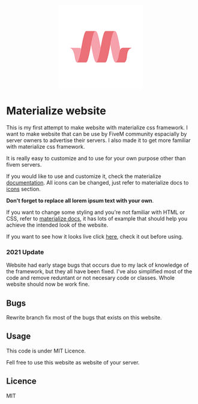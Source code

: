 <div align="center">

![Materialize logo](img/materialize.png)

</div>

# Materialize website

This is my first attempt to make website with materialize css framework. I want to make website that can be use by FiveM community espacially by server owners to advertise their servers. I also made it to get more familiar with materialize css framework. 

It is really easy to customize and to use for your own purpose other than fivem servers.

If you would like to use and customize it, check the materialize [documentation](https://materializecss.com/getting-started.html). All icons can be changed, just refer to materialize docs to [icons](https://https://materializecss.com/icons.html) section. 

**Don't forget to replace all lorem ipsum text with your own**. 

If you want to change some styling and you're not familiar with HTML or CSS, refer to [materialize docs](https://materializecss.com/getting-started.html), it has lots of example that should help you achieve the intended look of the website.

If you want to see how it looks live click [here](https://czesiek2000.github.io/MaterializeWebsite/), check it out before using.

### 2021 Update

Website had early stage bugs that occurs due to my lack of knowledge of the framework, but they all have been fixed. I've also simplified most of the code and remove reduntant or not necesary code or classes. 
Whole website should now be work fine.

## Bugs

Rewrite branch fix most of the bugs that exists on this website.

## Usage 

This code is under MIT Licence.

Fell free to use this website as website of your server.

## Licence

MIT
